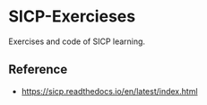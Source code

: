 # SICP-Exercieses
Exercises and code of SICP learning.


## Reference

- https://sicp.readthedocs.io/en/latest/index.html
